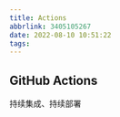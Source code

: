 ```yaml
---
title: Actions
abbrlink: 3405105267
date: 2022-08-10 10:51:22
tags:
---
```


## GitHub Actions

持续集成、持续部署